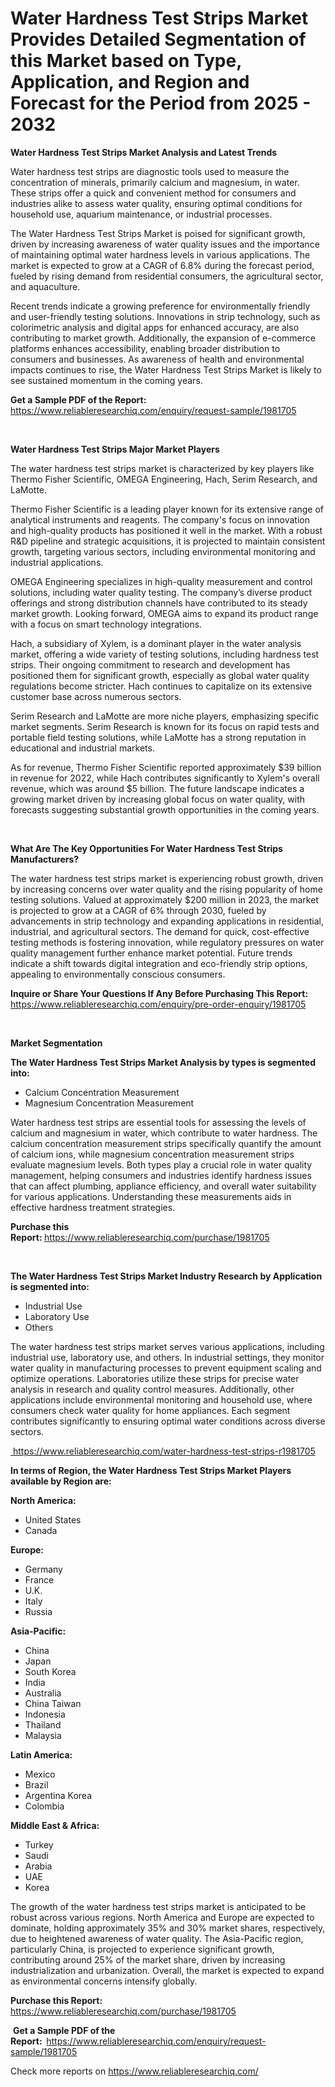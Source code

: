 <p><h1>Water Hardness Test Strips Market Provides Detailed Segmentation of this Market based on Type, Application, and Region and Forecast for the Period from 2025 - 2032</h1></p><p><strong>Water Hardness Test Strips Market Analysis and Latest Trends</strong></p>
<p><p>Water hardness test strips are diagnostic tools used to measure the concentration of minerals, primarily calcium and magnesium, in water. These strips offer a quick and convenient method for consumers and industries alike to assess water quality, ensuring optimal conditions for household use, aquarium maintenance, or industrial processes.</p><p>The Water Hardness Test Strips Market is poised for significant growth, driven by increasing awareness of water quality issues and the importance of maintaining optimal water hardness levels in various applications. The market is expected to grow at a CAGR of 6.8% during the forecast period, fueled by rising demand from residential consumers, the agricultural sector, and aquaculture.</p><p>Recent trends indicate a growing preference for environmentally friendly and user-friendly testing solutions. Innovations in strip technology, such as colorimetric analysis and digital apps for enhanced accuracy, are also contributing to market growth. Additionally, the expansion of e-commerce platforms enhances accessibility, enabling broader distribution to consumers and businesses. As awareness of health and environmental impacts continues to rise, the Water Hardness Test Strips Market is likely to see sustained momentum in the coming years.</p></p>
<p><strong>Get a Sample PDF of the Report:&nbsp;</strong> <a href="https://www.reliableresearchiq.com/enquiry/request-sample/1981705?utm_campaign=2171&utm_medium=2&utm_source=Github&utm_content=ia&utm_term=08022025&utm_id=water-hardness-test-strips">https://www.reliableresearchiq.com/enquiry/request-sample/1981705</a></p>
<p>&nbsp;</p>
<p><strong>Water Hardness Test Strips Major Market Players</strong></p>
<p><p>The water hardness test strips market is characterized by key players like Thermo Fisher Scientific, OMEGA Engineering, Hach, Serim Research, and LaMotte. </p><p>Thermo Fisher Scientific is a leading player known for its extensive range of analytical instruments and reagents. The company's focus on innovation and high-quality products has positioned it well in the market. With a robust R&D pipeline and strategic acquisitions, it is projected to maintain consistent growth, targeting various sectors, including environmental monitoring and industrial applications.</p><p>OMEGA Engineering specializes in high-quality measurement and control solutions, including water quality testing. The company’s diverse product offerings and strong distribution channels have contributed to its steady market growth. Looking forward, OMEGA aims to expand its product range with a focus on smart technology integrations.</p><p>Hach, a subsidiary of Xylem, is a dominant player in the water analysis market, offering a wide variety of testing solutions, including hardness test strips. Their ongoing commitment to research and development has positioned them for significant growth, especially as global water quality regulations become stricter. Hach continues to capitalize on its extensive customer base across numerous sectors.</p><p>Serim Research and LaMotte are more niche players, emphasizing specific market segments. Serim Research is known for its focus on rapid tests and portable field testing solutions, while LaMotte has a strong reputation in educational and industrial markets.</p><p>As for revenue, Thermo Fisher Scientific reported approximately $39 billion in revenue for 2022, while Hach contributes significantly to Xylem's overall revenue, which was around $5 billion. The future landscape indicates a growing market driven by increasing global focus on water quality, with forecasts suggesting substantial growth opportunities in the coming years.</p></p>
<p>&nbsp;</p>
<p><strong>What Are The Key Opportunities For Water Hardness Test Strips Manufacturers?</strong></p>
<p><p>The water hardness test strips market is experiencing robust growth, driven by increasing concerns over water quality and the rising popularity of home testing solutions. Valued at approximately $200 million in 2023, the market is projected to grow at a CAGR of 6% through 2030, fueled by advancements in strip technology and expanding applications in residential, industrial, and agricultural sectors. The demand for quick, cost-effective testing methods is fostering innovation, while regulatory pressures on water quality management further enhance market potential. Future trends indicate a shift towards digital integration and eco-friendly strip options, appealing to environmentally conscious consumers.</p></p>
<p><strong>Inquire or Share Your Questions If Any Before Purchasing This Report:</strong> <a href="https://www.reliableresearchiq.com/enquiry/pre-order-enquiry/1981705?utm_campaign=2171&utm_medium=2&utm_source=Github&utm_content=ia&utm_term=08022025&utm_id=water-hardness-test-strips">https://www.reliableresearchiq.com/enquiry/pre-order-enquiry/1981705</a></p>
<p>&nbsp;</p>
<p><strong>Market Segmentation</strong></p>
<p><strong>The Water Hardness Test Strips Market Analysis by types is segmented into:</strong></p>
<p><ul><li>Calcium Concentration Measurement</li><li>Magnesium Concentration Measurement</li></ul></p>
<p><p>Water hardness test strips are essential tools for assessing the levels of calcium and magnesium in water, which contribute to water hardness. The calcium concentration measurement strips specifically quantify the amount of calcium ions, while magnesium concentration measurement strips evaluate magnesium levels. Both types play a crucial role in water quality management, helping consumers and industries identify hardness issues that can affect plumbing, appliance efficiency, and overall water suitability for various applications. Understanding these measurements aids in effective hardness treatment strategies.</p></p>
<p><strong>Purchase this Report:&nbsp;</strong><a href="https://www.reliableresearchiq.com/purchase/1981705?utm_campaign=2171&utm_medium=2&utm_source=Github&utm_content=ia&utm_term=08022025&utm_id=water-hardness-test-strips">https://www.reliableresearchiq.com/purchase/1981705</a></p>
<p>&nbsp;</p>
<p><strong>The Water Hardness Test Strips Market Industry Research by Application is segmented into:</strong></p>
<p><ul><li>Industrial Use</li><li>Laboratory Use</li><li>Others</li></ul></p>
<p><p>The water hardness test strips market serves various applications, including industrial use, laboratory use, and others. In industrial settings, they monitor water quality in manufacturing processes to prevent equipment scaling and optimize operations. Laboratories utilize these strips for precise water analysis in research and quality control measures. Additionally, other applications include environmental monitoring and household use, where consumers check water quality for home appliances. Each segment contributes significantly to ensuring optimal water conditions across diverse sectors.</p></p>
<p><a href="https://www.reliableresearchiq.com/water-hardness-test-strips-r1981705?utm_campaign=2171&utm_medium=2&utm_source=Github&utm_content=ia&utm_term=08022025&utm_id=water-hardness-test-strips">&nbsp;https://www.reliableresearchiq.com/water-hardness-test-strips-r1981705</a></p>
<p><strong>In terms of Region, the Water Hardness Test Strips Market Players available by Region are:</strong></p>
<p>
    <p> <strong> North America: </strong>
        <ul>
            <li>United States</li>
            <li>Canada</li>
        </ul>
        </p> 
    <p> <strong> Europe: </strong>
        <ul>
            <li>Germany</li>
            <li>France</li>
            <li>U.K.</li>
            <li>Italy</li>
            <li>Russia</li>
        </ul>
        </p> 
    <p> <strong> Asia-Pacific: </strong>
        <ul>
            <li>China</li>
            <li>Japan</li>
            <li>South Korea</li>
            <li>India</li>
            <li>Australia</li>
            <li>China Taiwan</li>
            <li>Indonesia</li>
            <li>Thailand</li>
            <li>Malaysia</li>
        </ul>
        </p> 
    <p> <strong> Latin America: </strong>
        <ul>
            <li>Mexico</li>
            <li>Brazil</li>
            <li>Argentina Korea</li>
            <li>Colombia</li>
        </ul>
        </p> 
    <p> <strong> Middle East & Africa: </strong>
        <ul>
            <li>Turkey</li>
            <li>Saudi</li>
            <li>Arabia</li>
            <li>UAE</li>
            <li>Korea</li>
        </ul>
    </p>
    </p>
<p><p>The growth of the water hardness test strips market is anticipated to be robust across various regions. North America and Europe are expected to dominate, holding approximately 35% and 30% market shares, respectively, due to heightened awareness of water quality. The Asia-Pacific region, particularly China, is projected to experience significant growth, contributing around 25% of the market share, driven by increasing industrialization and urbanization. Overall, the market is expected to expand as environmental concerns intensify globally.</p></p>
<p><strong>Purchase this Report: </strong><a href="https://www.reliableresearchiq.com/purchase/1981705?utm_campaign=2171&utm_medium=2&utm_source=Github&utm_content=ia&utm_term=08022025&utm_id=water-hardness-test-strips">https://www.reliableresearchiq.com/purchase/1981705</a></p>
<p>&nbsp;<strong>Get a Sample PDF of the Report:&nbsp;&nbsp;</strong><a href="https://www.reliableresearchiq.com/enquiry/request-sample/1981705?utm_campaign=2171&utm_medium=2&utm_source=Github&utm_content=ia&utm_term=08022025&utm_id=water-hardness-test-strips">https://www.reliableresearchiq.com/enquiry/request-sample/1981705</a></p>
<p><strong></strong></p>
<p>Check more reports on <a href="https://www.reliableresearchiq.com/?utm_campaign=2171&utm_medium=2&utm_source=Github&utm_content=ia&utm_term=08022025&utm_id=water-hardness-test-strips">https://www.reliableresearchiq.com/</a></p>